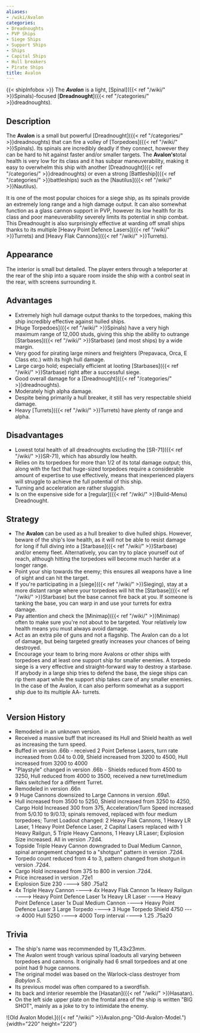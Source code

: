 ```yaml
---
aliases:
- /wiki/Avalon
categories:
- Dreadnoughts
- PVP Ships
- Siege Ships
- Support Ships
- Ships
- Capital Ships
- Hull breakers
- Pirate Ships
title: Avalon
---
```


{{< shipInfobox >}} The **_Avalon_** is a light, [Spinal]({{< ref "/wiki/" >}}Spinals)-focused [**Dreadnought**]({{< ref "/categories/" >}}dreadnoughts). 

## Description

The **Avalon** is a small but powerful [Dreadnought]({{< ref "/categories/" >}}dreadnoughts) that can fire a volley of [Torpedoes]({{< ref "/wiki/" >}}Spinals). Its spinals are incredibly deadly if they connect, however they can be hard to hit against faster and/or smaller targets. The **Avalon's**total health is very low for its class and it has subpar maneuverability, making it easy to overwhelm this ship with another [Dreadnought]({{< ref "/categories/" >}}dreadnoughts) or even a strong [Battleship]({{< ref "/categories/" >}}battleships) such as the [Nautilus]({{< ref "/wiki/" >}}Nautilus).

It is one of the most popular choices for a siege ship, as its spinals provide an extremely long range and a high damage output. It can also somewhat function as a glass cannon support in PVP, however its low health for its class and poor maneuverability severely limits its potential in ship combat. This Dreadnought is also surprisingly effective at warding off small ships thanks to its multiple [Heavy Point Defence Lasers]({{< ref "/wiki/" >}}Turrets) and [Heavy Flak Cannons]({{< ref "/wiki/" >}}Turrets).

## Appearance

The interior is small but detailed. The player enters through a teleporter at the rear of the ship into a square room inside the ship with a control seat in the rear, with screens surrounding it.

## Advantages

- Extremely high hull damage output thanks to the torpedoes, making this ship incredibly effective against hulled ships.
- [Huge Torpedoes]({{< ref "/wiki/" >}}Spinals) have a very high maximum range of 12,000 studs, giving this ship the ability to outrange [Starbases]({{< ref "/wiki/" >}}Starbase) (and most ships) by a wide margin.
- Very good for pirating large miners and freighters (Prepavaca, Orca, E Class etc.) with its high hull damage.
- Large cargo hold; especially efficient at looting [Starbases]({{< ref "/wiki/" >}}Starbase) right after a successful siege.
- Good overall damage for a [Dreadnought]({{< ref "/categories/" >}}dreadnoughts).
- Moderately high alpha damage.
- Despite being primarily a hull breaker, it still has very respectable shield damage.
- Heavy [Turrets]({{< ref "/wiki/" >}}Turrets) have plenty of range and alpha.

## Disadvantages

- Lowest total health of all dreadnoughts excluding the [SR-71]({{< ref "/wiki/" >}}SR-71), which has absurdly low health.
- Relies on its torpedoes for more than 1/2 of its total damage output; this, along with the fact that huge-sized torpedoes require a considerable amount of expertise to use effectively, means that inexperienced players will struggle to achieve the full potential of this ship.
- Turning and acceleration are rather sluggish.
- Is on the expensive side for a [regular]({{< ref "/wiki/" >}}Build-Menu) Dreadnought.

## Strategy

- The **Avalon** can be used as a hull breaker to dive hulled ships. However, beware of the ship's low health, as it will not be able to resist damage for long if full diving into a [Starbase]({{< ref "/wiki/" >}}Starbase) and/or enemy fleet. Alternatively, you can try to place yourself out of reach, although hitting the torpedoes will become much harder at a longer range.
- Point your ship towards the enemy; this ensures all weapons have a line of sight and can hit the target.
- If you're participating in a [siege]({{< ref "/wiki/" >}}Sieging), stay at a more distant range where your torpedoes will hit the [Starbase]({{< ref "/wiki/" >}}Starbase) but the base cannot fire back at you. If someone is tanking the base, you can warp in and use your turrets for extra damage.
- Pay attention and check the [Minimap]({{< ref "/wiki/" >}}Minimap) often to make sure you're not about to be targeted. Your relatively low health means you must always avoid damage.
- Act as an extra pile of guns and not a flagship. The Avalon can do a lot of damage, but being targeted greatly increases your chances of being destroyed.
- Encourage your team to bring more Avalons or other ships with torpedoes and at least one support ship for smaller enemies. A torpedo siege is a very effective and straight-forward way to destroy a starbase. If anybody in a large ship tries to defend the base, the siege ships can rip them apart while the support ship takes care of any smaller enemies. In the case of the Avalon, it can also perform somewhat as a support ship due to its multiple AA- turrets.
-

## Version History 

- Remodeled in an unknown version.
- Received a massive buff that increased its Hull and Shield health as well as increasing the turn speed.
- Buffed in version .66b - received 2 Point Defense Lasers, turn rate increased from 0.04 to 0.09, Shield increased from 3200 to 4500, Hull increased from 3200 to 4000
- "Playstyle" changed in version .66b - Shields reduced from 4500 to 3250, Hull reduced from 4000 to 3500, received a new turret/medium flaks switched for a different Turret.
- Remodeled in version .66n
- 9 Huge Cannons downsized to Large Cannons in version .69a1.
- Hull increased from 3500 to 5250, Shield increased from 3250 to 4250, Cargo Hold Increased 300 from 375, Acceleration/Turn Speed increased from 5/0.10 to 9/0.13; spinals removed, replaced with four medium torpedoes; Turret Loadout changed: 2 Heavy Flak Cannons, 1 Heavy LR Laser, 1 Heavy Point Defence Laser, 2 Capital Lasers replaced with 1 Heavy Railgun, 5 Triple Heavy Cannons, 1 Heavy LR Laser; Explosion Size increased. All in version .72d4.
- Topside Triple Heavy Cannon downgraded to Dual Medium Cannon, spinal arrangement changed to a "shotgun" pattern in version .72d4.
- Torpedo count reduced from 4 to 3, pattern changed from shotgun in version .72d4.
- Cargo Hold increased from 375 to 800 in version .72d4.
- Price increased in version .72e1
- Explosion Size 230 ----> 580 .75a12
- 4x Triple Heavy Cannon ----> 4x Heavy Flak Cannon 1x Heavy Railgun ----> Heavy Point Defence Laser 1x Heavy LR Laser ----> Heavy Point Defence Laser 1x Dual Medium Cannon ----> Heavy Point Defence Laser 3 Large Torpedo ----> 3 Huge Torpedo Shield 4750 ----> 4000 Hull 5250 ----> 4000 Torp interval ----> 1.25 .75a20

## Trivia

- The ship's name was recommended by 11_43x23mm.
- The Avalon went trough various spinal loadouts all varying between torpedoes and cannons. It originally had 6 small torpedoes and at one point had 9 huge cannons.
- The original model was based on the Warlock-class destroyer from _Babylon 5_.
- Its previous model was often compared to a swordfish.
- Its back and interior resemble the [Hasatan]({{< ref "/wiki/" >}}Hasatan).
- On the left side upper plate on the frontal area of the ship is written "BIG SHOT", mainly as a joke to try to intimidate the enemy.

![Old Avalon Model.]({{< ref "/wiki/" >}}Avalon.png-"Old-Avalon-Model."){width="220" height="220"}